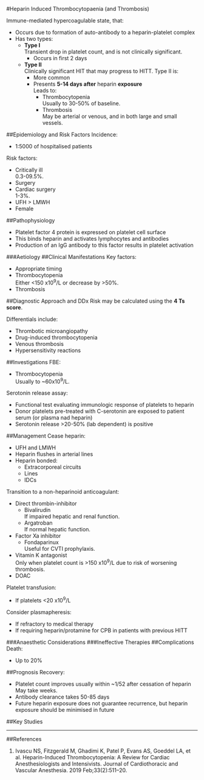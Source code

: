 #Heparin Induced Thrombocytopaenia (and Thrombosis)

Immune-mediated hypercoagulable state, that:
* Occurs due to formation of auto-antibody to a heparin-platelet complex
* Has two types:
	* **Type I**  
	Transient drop in platelet count, and is not clinically significant.
		* Occurs in first 2 days
	* **Type II**  
	Clinically significant HIT that may progress to HITT. Type II is:
		* More common
		* Presents **5-14 days after** heparin **exposure**  
		Leads to:
			* Thrombocytopenia  
			Usually to 30-50% of baseline.
			* Thrombosis  
			May be arterial or venous, and in both large and small vessels.


##Epidemiology and Risk Factors
Incidence:
* 1:5000 of hospitalised patients   


Risk factors:
* Critically ill  
0.3-09.5%.
* Surgery
* Cardiac surgery  
1-3%.
* UFH > LMWH
* Female


##Pathophysiology
* Platelet factor 4 protein is expressed on platelet cell surface
* This binds heparin and activates lymphocytes and antibodies
* Production of an IgG antibody to this factor results in platelet activation

###Aetiology
##Clinical Manifestations
Key factors:
* Appropriate timing
* Thrombocytopenia  
Either <150 x10<sup>9</sup>/L or decrease by >50%.
* Thrombosis



##Diagnostic Approach and DDx
Risk may be calculated using the **4 Ts score**.

Differentials include:
* Thrombotic microangiopathy
* Drug-induced thrombocytopenia
* Venous thrombosis
* Hypersensitivity reactions

##Investigations
FBE:
* Thrombocytopenia  
Usually to ~60x10<sup>9</sup>/L.


Serotonin release assay:
* Functional test evaluating immunologic response of platelets to heparin
* Donor platelets pre-treated with C-serotonin are exposed to patient serum (or plasma nad heparin)
* Serotonin release >20-50% (lab dependent) is positive

##Management
Cease heparin:
* UFH and LMWH
* Heparin flushes in arterial lines
* Heparin bonded:
	* Extracorporeal circuits
	* Lines
	* IDCs

Transition to a non-heparinoid anticoagulant:
* Direct thrombin-inhibitor
	* Bivalirudin  
	If impaired hepatic and renal function.
	* Argatroban  
	If normal hepatic function.
* Factor Xa inhibitor  
	* Fondaparinux  
	Useful for CVTI prophylaxis.
* Vitamin K antagonist  
Only when platelet count is >150 x10<sup>9</sup>/L due to risk of worsening thrombosis.
* DOAC


Platelet transfusion:
* If platelets <20 x10<sup>9</sup>/L


Consider plasmapheresis:
* If refractory to medical therapy
* If requiring heparin/protamine for CPB in patients with previous HITT

###Anaesthetic Considerations
###Ineffective Therapies
##Complications
Death:
* Up to 20%

##Prognosis
Recovery:
* Platelet count improves usually within ~1/52 after cessation of heparin  
May take weeks.
* Antibody clearance takes 50-85 days
* Future heparin exposure does not guarantee recurrence, but heparin exposure should be minimised in future


##Key Studies

---
##References
1. Ivascu NS, Fitzgerald M, Ghadimi K, Patel P, Evans AS, Goeddel LA, et al. Heparin-Induced Thrombocytopenia: A Review for Cardiac Anesthesiologists and Intensivists. Journal of Cardiothoracic and Vascular Anesthesia. 2019 Feb;33(2):511–20. 
